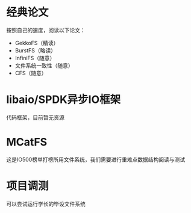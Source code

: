 # 经典论文
按照自己的速度，阅读以下论文：
- GekkoFS（精读）
- BurstFS（略读）
- InfiniFS（随意）
- 文件系统一致性（随意）
- CFS（随意）

# libaio/SPDK异步IO框架
代码框架，目前暂无资源

# MCatFS
这是IO500榜单打榜所用文件系统，我们需要进行重难点数据结构阅读与测试

# 项目调测
可以尝试运行学长的毕设文件系统


